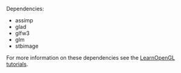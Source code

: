 Dependencies:

 - assimp
 - glad
 - glfw3
 - glm
 - stbimage

For more information on these dependencies see the
[LearnOpenGL tutorials](https://learnopengl.com/Introduction).